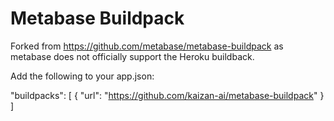 # Metabase Buildpack

Forked from https://github.com/metabase/metabase-buildpack as metabase does not officially support the Heroku buildback.

Add the following to your app.json:

"buildpacks": [
  {
    "url": "https://github.com/kaizan-ai/metabase-buildpack"
  }
]
